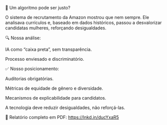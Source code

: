 🚨 Um algoritmo pode ser justo?

O sistema de recrutamento da Amazon mostrou que nem sempre. Ele analisava currículos e, baseado em dados históricos, passou a desvalorizar candidatas mulheres, reforçando desigualdades.

🔍 Nossa análise:

IA como “caixa preta”, sem transparência.

Processo enviesado e discriminatório.

✅ Nosso posicionamento:

Auditorias obrigatórias.

Métricas de equidade de gênero e diversidade.

Mecanismos de explicabilidade para candidatos.

A tecnologia deve reduzir desigualdades, não reforçá-las.

📄 Relatório completo em PDF: https://lnkd.in/ducYxaR5
